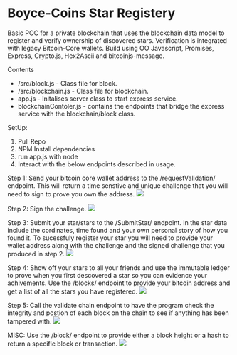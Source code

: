 # Boyce-Coins Star Registery

Basic POC for a private blockchain that uses the blockchain data model to register and verify ownership of discovered stars. Verification is integrated with legacy Bitcoin-Core wallets. Build using OO Javascript, Promises, Express, Crypto.js, Hex2Ascii and bitcoinjs-message.

Contents
- /src/block.js - Class file for block.
- /src/blockchain.js - Class file for blockchain.
- app.js - Initalises server class to start express service.
- blockchainContoler.js - contains the endpoints that bridge the express service with the blockchain/block class.

SetUp:
1. Pull Repo
2. NPM Install dependencies
3. run app.js with node
4. Interact with the below endpoints described in usage.

Step 1: Send your bitcoin core wallet address to the /requestValidation/ endpoint. This will return a time senstive and unique challenge that you will need to sign to prove you own the address.
<img src="https://github.com/MatthewBoyce/boyce-coin/blob/main/gifs/requestValidation.gif"/>

Step 2: Sign the challenge.
<img src="https://github.com/MatthewBoyce/boyce-coin/blob/main/gifs/SignMessage.gif"/>

Step 3: Submit your star/stars to the /SubmitStar/ endpoint. In the star data include the cordinates, time found and your own personal story of how you found it. To sucessfuly register your star you will need to provide your wallet address along with the challenge and the signed challenge that you produced in step 2.
<img src="https://github.com/MatthewBoyce/boyce-coin/blob/main/gifs/SubmitStar.gif" />

Step 4: Show off your stars to all your friends and use the immutable ledger to prove when you first descovered a star so you can evidence your achivements. Use the /blocks/ endpoint to provide your bitcoin address and get a list of all the stars you have registered.
<img src="https://github.com/MatthewBoyce/boyce-coin/blob/main/gifs/StarsByWallet.gif" />

Step 5: Call the validate chain endpoint to have the program check the integrity and postion of each block on the chain to see if anything has been tampered with.
<img src="https://github.com/MatthewBoyce/boyce-coin/blob/main/gifs/Validate%20Chain.gif" />

MISC: Use the /block/ endpoint to provide either a block height or a hash to return a specific block or transaction.
<img src="https://github.com/MatthewBoyce/boyce-coin/blob/main/gifs/BlockbyHeight.gif"  />

